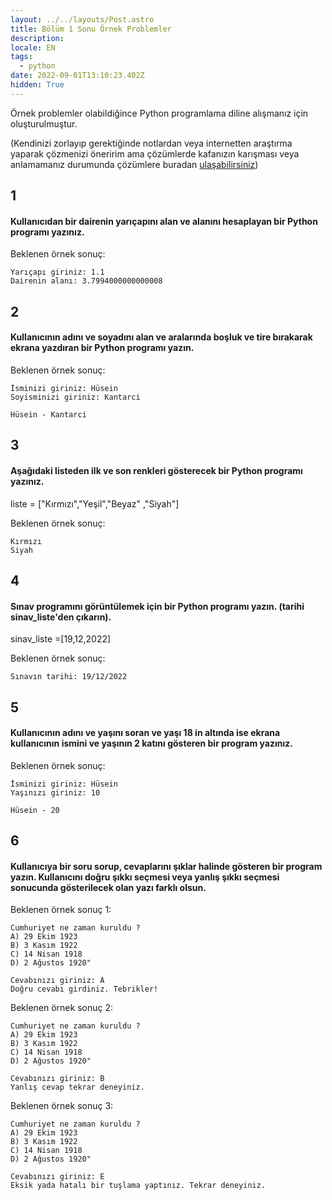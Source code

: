 ```yaml
---
layout: ../../layouts/Post.astro
title: Bölüm 1 Sonu Örnek Problemler
description:
locale: EN
tags:
  - python
date: 2022-09-01T13:10:23.402Z
hidden: True
---
```


Örnek problemler olabildiğince Python programlama diline alışmanız için oluşturulmuştur.

(Kendinizi zorlayıp gerektiğinde notlardan veya internetten araştırma yaparak çözmenizi öneririm ama çözümlerde kafanızın karışması veya anlamamanız durumunda çözümlere buradan [ulaşabilirsiniz](/blog/python-bolum-1-cozumler))

## 1

#### Kullanıcıdan bir dairenin yarıçapını alan ve alanını hesaplayan bir Python programı yazınız.

Beklenen örnek sonuç:

    Yarıçapı giriniz: 1.1
    Dairenin alanı: 3.7994000000000008

## 2

#### Kullanıcının adını ve soyadını alan ve aralarında boşluk ve tire bırakarak ekrana yazdıran bir Python programı yazın.

Beklenen örnek sonuç:

    İsminizi giriniz: Hüsein
    Soyisminizi giriniz: Kantarci

    Hüsein - Kantarci

## 3

#### Aşağıdaki listeden ilk ve son renkleri gösterecek bir Python programı yazınız.

liste = ["Kırmızı","Yeşil","Beyaz" ,"Siyah"]

Beklenen örnek sonuç:

    Kırmızı
    Siyah

## 4

#### Sınav programını görüntülemek için bir Python programı yazın. (tarihi sinav_liste'den çıkarın).

sinav_liste =[19,12,2022]

Beklenen örnek sonuç:

    Sınavın tarihi: 19/12/2022

## 5

#### Kullanıcının adını ve yaşını soran ve yaşı 18 in altında ise ekrana kullanıcının ismini ve yaşının 2 katını gösteren bir program yazınız.

Beklenen örnek sonuç:

    İsminizi giriniz: Hüsein
    Yaşınızı giriniz: 10

    Hüsein - 20

## 6

#### Kullanıcıya bir soru sorup, cevaplarını şıklar halinde gösteren bir program yazın. Kullanıcını doğru şıkkı seçmesi veya yanlış şıkkı seçmesi sonucunda gösterilecek olan yazı farklı olsun.

Beklenen örnek sonuç 1:

    Cumhuriyet ne zaman kuruldu ?
    A) 29 Ekim 1923
    B) 3 Kasım 1922
    C) 14 Nisan 1918
    D) 2 Ağustos 1920"

    Cevabınızı giriniz: A
    Doğru cevabı girdiniz. Tebrikler!

Beklenen örnek sonuç 2:

    Cumhuriyet ne zaman kuruldu ?
    A) 29 Ekim 1923
    B) 3 Kasım 1922
    C) 14 Nisan 1918
    D) 2 Ağustos 1920"

    Cevabınızı giriniz: B
    Yanlış cevap tekrar deneyiniz.

Beklenen örnek sonuç 3:

    Cumhuriyet ne zaman kuruldu ?
    A) 29 Ekim 1923
    B) 3 Kasım 1922
    C) 14 Nisan 1918
    D) 2 Ağustos 1920"

    Cevabınızı giriniz: E
    Eksik yada hatalı bir tuşlama yaptınız. Tekrar deneyiniz.
